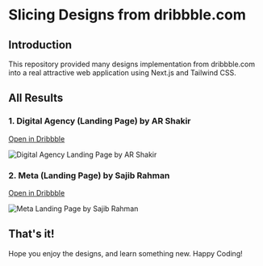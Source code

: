 # Slicing Designs from dribbble.com

## Introduction

This repository provided many designs implementation from dribbble.com into a real attractive web application using Next.js and Tailwind CSS.

## All Results

### 1. Digital Agency (Landing Page) by AR Shakir

[Open in Dribbble](https://dribbble.com/shots/15915288-web-design-landing-page-saas/attachments/8009486?mode=media)

![Digital Agency Landing Page by AR Shakir](https://drive.google.com/uc?id=1MFSGV_D5mB4PHZpEq_FguoQXNiwyaapA)

### 2. Meta (Landing Page) by Sajib Rahman

[Open in Dribbble](https://dribbble.com/shots/17569942-Keyword-Analysis-Website-Design-Meta/attachments/12716549?mode=media)

![Meta Landing Page by Sajib Rahman](https://drive.google.com/uc?id=194whuVl1ZJ1bPQHtTPMZWn8J_6FjOIJY)

## That's it!

Hope you enjoy the designs, and learn something new. Happy Coding!
